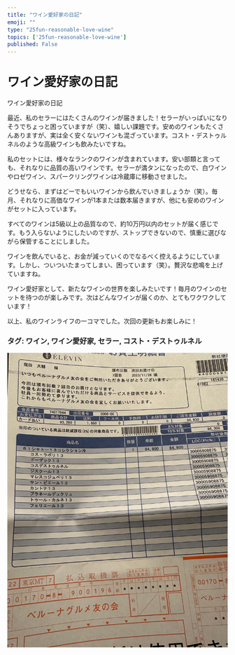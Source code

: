 ```yaml
---
title: "ワイン愛好家の日記"
emoji: ""
type: "25fun-reasonable-love-wine"
topics: ['25fun-reasonable-love-wine']
published: False
---
```


# ワイン愛好家の日記

ワイン愛好家の日記

最近、私のセラーにはたくさんのワインが届きました！セラーがいっぱいになりそうでちょっと困っていますが（笑）、嬉しい課題です。安めのワインもたくさんありますが、実は全く安くないワインも混ざっています。コスト・デストゥルネルのような高級ワインも飲みたいですね。

私のセットには、様々なランクのワインが含まれています。安い部類と言っても、それなりに品質の高いワインです。セラーが満タンになったので、白ワインやロゼワイン、スパークリングワインは冷蔵庫に移動させました。

どうせなら、まずはどーでもいいワインから飲んでいきましょうか（笑）。毎月、それなりに高価なワインが1本または数本届きますが、他にも安めのワインがセットに入っています。

すべてのワインは5級以上の品質なので、約10万円以内のセットが届く感じです。もう入らないようにしたいのですが、ストップできないので、慎重に選びながら保管することにしました。

ワインを飲んでいると、お金が減っていくのでなるべく控えるようにしています。しかし、ついついたまってしまい、困っています（笑）。贅沢な悲鳴を上げていますね。

ワイン愛好家として、新たなワインの世界を楽しみたいです！毎月のワインのセットを待つのが楽しみです。次はどんなワインが届くのか、とてもワクワクしています！

以上、私のワインライフの一コマでした。次回の更新もお楽しみに！

### タグ: ワイン, ワイン愛好家, セラー, コスト・デストゥルネル


![](/images/yAyyZ09Ua3CYiQoLa40Y/eTShlAR02dBOPxdJKVJR/bb1828ec-9f20-4f56-8223-56fe94c8d34a.jpg)